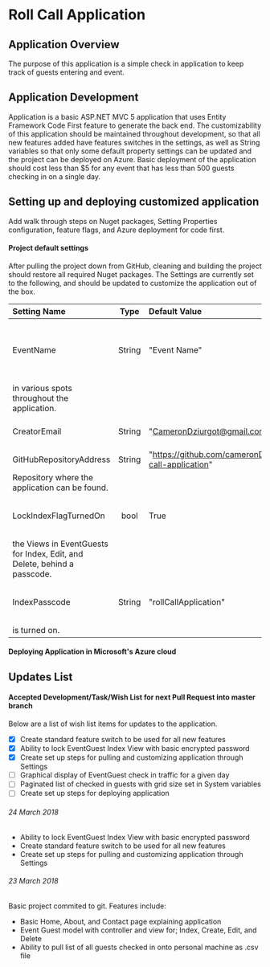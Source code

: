 # Roll Call Application

## Application Overview
The purpose of this application is a simple check in application to keep track of guests entering
and event.

## Application Development
Application is a basic ASP.NET MVC 5 application that uses Entity Framework Code First feature 
to generate the back end. The customizability of this application should be maintained throughout
development, so that all new features added have features switches in the settings, as well as 
String variables so that only some default property settings can be updated and the project can
be deployed on Azure. Basic deployment of the application should cost less than $5 for any event
that has less than 500 guests checking in on a single day.

## Setting up and deploying customized application
Add walk through steps on Nuget packages, Setting Properties configuration, feature flags,
and Azure deployment for code first.

#### Project default settings
After pulling the project down from GitHub, cleaning and building the project should restore all 
required Nuget packages. The Settings are currently set to the following, and should be updated
to customize the application out of the box.

| Setting Name | Type | Default Value | Description |
| :--- | :---: | :--- | :--- |
| EventName | String | "Event Name" | Name of event application will be used for. Name appears 
in various spots throughout the application. |
| CreatorEmail | String | "CameronDziurgot@gmail.com" | Email of the application creator. |
| GitHubRepositoryAddress | String | "https://github.com/cameronDz/roll-call-application" | 
Repository where the application can be found. |
| LockIndexFlagTurnedOn | bool | True | Feature flag for creating authentication that locks 
the Views in EventGuests for Index, Edit, and Delete, behind a passcode. |
| IndexPasscode | String | "rollCallApplication" | Passcode used when the Passcode feature flag 
is turned on. |

#### Deploying Application in Microsoft's Azure cloud

## Updates List

#### Accepted Development/Task/Wish List for next Pull Request into master branch
Below are a list of wish list items for updates to the application. 

- [x] Create standard feature switch to be used for all new features
- [x] Ability to lock EventGuest Index View with basic encrypted password
- [x] Create set up steps for pulling and customizing application through Settings 
- [ ] Graphical display of EventGuest check in traffic for a given day
- [ ] Paginated list of checked in guests with grid size set in System variables
- [ ] Create set up steps for deploying application

###### 24 March 2018
- Ability to lock EventGuest Index View with basic encrypted password
- Create standard feature switch to be used for all new features
- Create set up steps for pulling and customizing application through Settings 

###### 23 March 2018
Basic project commited to git. Features include:
- Basic Home, About, and Contact page explaining application
- Event Guest model with controller and view for; Index, Create, Edit, and Delete
- Ability to pull list of all guests checked in onto personal machine as .csv file
